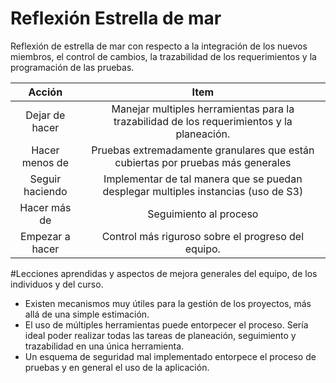 # Reflexión Estrella de mar
Reflexión de estrella de mar con respecto a la integración de los nuevos miembros, el control de cambios, la trazabilidad de los requerimientos y la programación de las pruebas.

Acción|Item
:--:|:--:
Dejar de hacer|Manejar multiples herramientas para la trazabilidad de los requerimientos y la planeación.
Hacer menos de|Pruebas extremadamente granulares que están cubiertas por pruebas más generales
Seguir haciendo|Implementar de tal manera que se puedan desplegar multiples instancias (uso de S3)
Hacer más de|Seguimiento al proceso
Empezar a hacer|Control más riguroso sobre el progreso del equipo.

#Lecciones aprendidas y aspectos de mejora generales del equipo, de los individuos y del curso.
- Existen mecanismos muy útiles para la gestión de los proyectos, más allá de una simple estimación.
- El uso de múltiples herramientas puede entorpecer el proceso. Sería ideal poder realizar todas las tareas de planeación, seguimiento y trazabilidad en una única herramienta.
- Un esquema de seguridad mal implementado entorpece el proceso de pruebas y en general el uso de la aplicación.